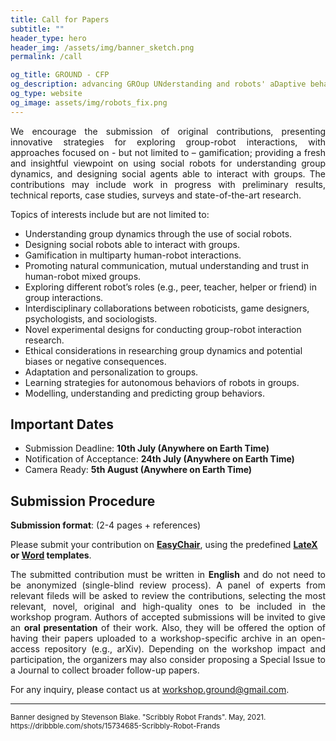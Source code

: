 ```yaml
---
title: Call for Papers
subtitle: ""
header_type: hero
header_img: /assets/img/banner_sketch.png
permalink: /call

og_title: GROUND - CFP
og_description: advancing GROup UNderstanding and robots' aDaptive behavior
og_type: website
og_image: assets/img/robots_fix.png
---
```


<p style="text-align: justify;">
We encourage the submission of original contributions, presenting innovative strategies for exploring group-robot interactions, with approaches focused on - but not limited to – gamification; providing a fresh and insightful viewpoint on using social robots for understanding group dynamics, and designing social agents able to interact with groups. The contributions may include work in progress with preliminary results, technical reports, case studies, surveys and state-of-the-art research.
</p>

Topics of interests include but are not limited to:
* Understanding group dynamics through the use of social robots.
* Designing social robots able to interact with groups.
* Gamification in multiparty human-robot interactions.
* Promoting natural communication, mutual understanding and trust in human-robot mixed groups.
* Exploring different robot’s roles (e.g., peer, teacher, helper or friend) in group interactions.
* Interdisciplinary collaborations between roboticists, game designers, psychologists, and sociologists.
* Novel experimental designs for conducting group-robot interaction research.
* Ethical considerations in researching group dynamics and potential biases or negative consequences.
* Adaptation and personalization to groups.
* Learning strategies for autonomous behaviors of robots in groups.
* Modelling, understanding and predicting group behaviors.

## Important Dates
* Submission Deadline: **10th July (Anywhere on Earth Time)**
* Notification of Acceptance: **24th July (Anywhere on Earth Time)**
* Camera Ready: **5th August (Anywhere on Earth Time)**

## Submission Procedure

**Submission format**: (2-4 pages + references)

Please submit your contribution on **[EasyChair](https://easychair.org/conferences/?conf=ground23)**, using the predefined **[LateX](http://ras.papercept.net/conferences/support/tex.php) or [Word](http://ras.papercept.net/conferences/support/word.php) templates**.

<p style="text-align: justify;">
The submitted contribution must be written in <b>English</b> and do not need to be anonymized (single-blind review process). A panel of experts from relevant fileds will be asked to review the contributions, selecting the most relevant, novel, original and high-quality ones to be included in the workshop program. Authors of accepted submissions will be invited to give an <b>oral presentation</b> of their work. Also, they will be offered the option of having their papers uploaded to a workshop-specific archive in an open-access repository (e.g., arXiv). Depending on the workshop impact and participation, the organizers may also consider proposing a Special Issue to a Journal to collect broader follow-up papers.
</p>


For any inquiry, please contact us at [workshop.ground@gmail.com](mailto:workshop.ground@gmail.com).

---

<p class="card-text"><small class="text-muted">Banner designed by Stevenson Blake. "Scribbly Robot Frands". May, 2021. <a>https://dribbble.com/shots/15734685-Scribbly-Robot-Frands</a></small></p>
